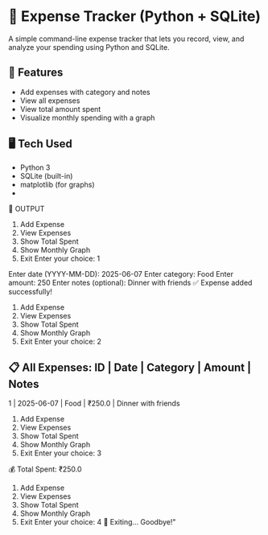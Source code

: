 # 💸 Expense Tracker (Python + SQLite)

A simple command-line expense tracker that lets you record, view, and analyze your spending using Python and SQLite.

## 🚀 Features

- Add expenses with category and notes
- View all expenses
- View total amount spent
- Visualize monthly spending with a graph

## 🖥️ Tech Used

- Python 3
- SQLite (built-in)
- matplotlib (for graphs)
- 
🎯 OUTPUT
1. Add Expense
2. View Expenses
3. Show Total Spent
4. Show Monthly Graph
5. Exit
Enter your choice: 1

Enter date (YYYY-MM-DD): 2025-06-07
Enter category: Food
Enter amount: 250
Enter notes (optional): Dinner with friends
✅ Expense added successfully!

1. Add Expense
2. View Expenses
3. Show Total Spent
4. Show Monthly Graph
5. Exit
Enter your choice: 2

📋 All Expenses:
ID | Date       | Category | Amount | Notes
-----------------------------------------------
1  | 2025-06-07 | Food     | ₹250.0 | Dinner with friends

1. Add Expense
2. View Expenses
3. Show Total Spent
4. Show Monthly Graph
5. Exit
Enter your choice: 3

💰 Total Spent: ₹250.0

1. Add Expense
2. View Expenses
3. Show Total Spent
4. Show Monthly Graph
5. Exit
Enter your choice: 4
👋 Exiting... Goodbye!"


